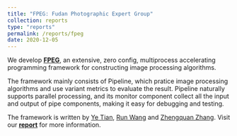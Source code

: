 ```yaml
---
title: "FPEG: Fudan Photographic Expert Group"
collection: reports
type: "reports"
permalink: /reports/fpeg
date: 2020-12-05
---
```


We develop **[FPEG](https://github.com/fields1631/fpeg)**, an extensive, zero config, multiprocess accelerating programming framework for constructing image processing algorithms.

The framework mainly consists of Pipeline, which pratice image processing algorithms and use variant metrics to evaluate the result. Pipeline naturally supports parallel processing, and its monitor component collect all the input and output of pipe components, making it easy for debugging and testing.

The framework is written by [Ye Tian](https://github.com/fields1631), [Run Wang](https://github.com/SamanthaWangdl) and [Zhengquan Zhang](https://github.com/spring520). Visit our **[report](reports/fpeg%20report.pdf)** for more information.
